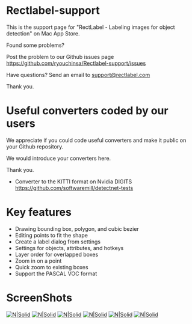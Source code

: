# Rectlabel-support
This is the support page for "RectLabel - Labeling images for object detection" on Mac App Store.

Found some problems?

Post the problem to our Github issues page
https://github.com/ryouchinsa/Rectlabel-support/issues

Have questions? Send an email to support@rectlabel.com

Thank you.

# Useful converters coded by our users
We appreciate if you could code useful converters and make it public on your Github repository.

We would introduce your converters here.

Thank you.

- Converter to the KITTI format on Nvidia DIGITS https://github.com/softwaremill/detectnet-tests

# Key features
- Drawing bounding box, polygon, and cubic bezier
- Editing points to fit the shape
- Create a label dialog from settings
- Settings for objects, attributes, and hotkeys
- Layer order for overlapped boxes
- Zoom in on a point
- Quick zoom to existing boxes
- Support the PASCAL VOC format

# ScreenShots
[![N|Solid](https://static.rectlabel.com/waysify_app/img/draw.jpg)](https://rectlabel.com/)
[![N|Solid](https://static.rectlabel.com/waysify_app/img/edit_points.jpg)](https://rectlabel.com/)
[![N|Solid](https://static.rectlabel.com/waysify_app/img/objects.jpg)](https://rectlabel.com/)
[![N|Solid](https://static.rectlabel.com/waysify_app/img/layer.jpg)](https://rectlabel.com/)
[![N|Solid](https://static.rectlabel.com/waysify_app/img/zoom.jpg)](https://rectlabel.com/)
[![N|Solid](https://static.rectlabel.com/waysify_app/img/focus.jpg)](https://rectlabel.com/)
